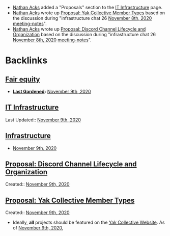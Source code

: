 - [Nathan Acks](<Nathan Acks.md>) added a "Proposals" section to the [IT Infrastructure](<IT Infrastructure.md>) page.
- [Nathan Acks](<Nathan Acks.md>) wrote up [Proposal: Yak Collective Member Types](<Proposal: Yak Collective Member Types.md>) based on  the discussion during "infrastructure chat 26 [November 8th, 2020](<November 8th, 2020.md>) [meeting-notes](<meeting-notes.md>)".
- [Nathan Acks](<Nathan Acks.md>) wrote up [Proposal: Discord Channel Lifecycle and Organization](<Proposal: Discord Channel Lifecycle and Organization.md>) based on  the discussion during "infrastructure chat 26 [November 8th, 2020](<November 8th, 2020.md>) [meeting-notes](<meeting-notes.md>)".

# Backlinks
## [Fair equity](<Fair equity.md>)
- **[Last Gardened](<Last Gardened.md>):** [November 9th, 2020](<November 9th, 2020.md>)

## [IT Infrastructure](<IT Infrastructure.md>)
Last Updated:: [November 9th, 2020](<November 9th, 2020.md>)

## [Infrastructure](<Infrastructure.md>)
- [November 9th, 2020](<November 9th, 2020.md>)

## [Proposal: Discord Channel Lifecycle and Organization](<Proposal: Discord Channel Lifecycle and Organization.md>)
Created:: [November 9th, 2020](<November 9th, 2020.md>)

## [Proposal: Yak Collective Member Types](<Proposal: Yak Collective Member Types.md>)
Created:: [November 9th, 2020](<November 9th, 2020.md>)

- Ideally, __all__ projects should be featured on the [Yak Collective Website](<Yak Collective Website.md>). As of [November 9th, 2020](<November 9th, 2020.md>),

